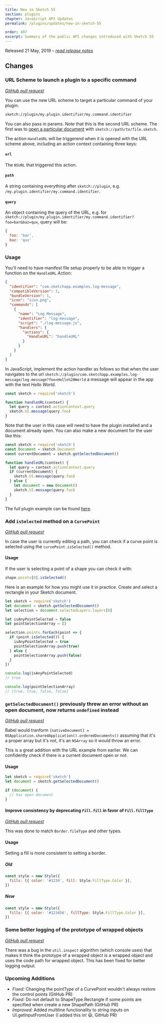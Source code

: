 ```yaml
---
title: New in Sketch 55
section: plugins
chapter: JavaScript API Updates
permalink: /plugins/updates/new-in-sketch-55

order: 497
excerpt: Summary of the public API changes introduced with Sketch 55
---
```


Released 21 May, 2019 – [_read release notes_](https://www.sketch.com/updates/#version-55)

## Changes

### URL Scheme to launch a plugin to a specific command

[_GitHub pull request_](https://github.com/BohemianCoding/SketchAPI/pull/460)

You can use the new URL scheme to target a particular command of your plugin:

```sh
sketch://plugin/my.plugin.identifier/my.command.identifier
```

You can also pass in params. Note that this is the second URL scheme. The first was to [open a particular document](/app) with `sketch://path/to/file.sketch`.

The action `HandleURL` will be triggerend when it is opened with the URL scheme above, including an action context containing three keys:

#### `url`

The `NSURL` that triggered this action.

#### `path`

A string containing everything after `sketch://plugin`, e.g. `/my.plugin.identifier/my.command.identifier`.

#### `query`

An object containing the query of the URL, e.g. for `sketch://plugin/my.plugin.identifier/my.command.identifier?foo=bar&baz=qux`, query will be:

```js
{
  foo: 'bar',
  baz: 'qux'
}
```

### Usage

You'll need to have manifest file setup properly to be able to trigger a function on the `HandleURL` Action:

```json
{
  "identifier": "com.sketchapp.examples.log-message",
  "compatibleVersion": 3,
  "bundleVersion": 1,
  "icon": "icon.png",
  "commands": [
    {
      "name": "Log Message",
      "identifier": "log-message",
      "script": "./log-message.js",
      "handlers": {
        "actions": {
          "HandleURL": "handleURL"
        }
      }
    }
  ]
}
```

In JavaScript, implement the action handler as follows so that when the user navigates to the url `sketch://plugin/com.sketchapp.examples.log-message/log-message?foo=Hello%20World` a message will appear in the app with the text _Hello World_.

```js
const sketch = require('sketch')

function handleURL(context) {
  let query = context.actionContext.query
  sketch.UI.message(query.foo)
}
```

Note that the user in this case will need to have the plugin installed and a document already open. You can also make a new document for the user like this:

```js
const sketch = require('sketch')
const Document = sketch.Document
const currentDocument = sketch.getSelectedDocument()

function handleURL(context) {
  let query = context.actionContext.query
  if (currentDocument) {
    sketch.UI.message(query.foo)
  } else {
    let document = new Document()
    sketch.UI.message(query.foo)
  }
}
```

The full plugin example can be found [here](https://github.com/KevinGutowski/HandleURL_Example).

### Add `isSelected` method on a `CurvePoint`

[_GitHub pull request_](https://github.com/BohemianCoding/SketchAPI/pull/445)

In case the user is currently editing a path, you can check if a curve point is selected using the `curvePoint.isSelected()` method.

#### Usage

If the user is selecting a point of a shape you can check it with:

```js
shape.points[0].isSelected()
```

Here is an example for how you might use it in practice. Create and select a rectangle in your Sketch document.

```js
let sketch = require('sketch')
let document = sketch.getSelectedDocument()
let selection = document.selectedLayers.layers[0]

let isAnyPointSelected = false
let pointSelectionArray = []

selection.points.forEach(point => {
  if (point.isSelected()) {
    isAnyPointSelected = true
    pointSelectionArray.push(true)
  } else {
    pointSelectionArray.push(false)
  }
})

console.log(isAnyPointSelected)
// true

console.log(pointSelectionArray)
// [true, true, false, false]
```

### `getSelectedDocument()` previously threw an error without an open document, now returns `undefined` instead

[_GitHub pull request_](https://github.com/BohemianCoding/SketchAPI/pull/459)

Babel would tranform `[nativeDocument] = NSApplication.sharedApplication().orderedDocuments()` assuming that it's a proper array but it's not, it's an `NSArray` so it would throw an error.

This is a great addition with the URL example from earlier. We can confidently check if there is a current document open or not.

#### Usage

```js
let sketch = require('sketch')
let document = sketch.getSelectedDocument()

if (document) {
  // has open document
}
```

#### Improve consistency by deprecating `Fill.fill` in favor of `Fill.fillType`

[_GitHub pull request_](https://github.com/BohemianCoding/SketchAPI/pull/463)

This was done to match `Border.fileType` and other types.

#### Usage

Setting a fill is more consistent to setting a border.

##### Old

```js
const style = new Style({
  fills: [{ color: '#1234', fill: Style.FillType.Color }],
})
```

##### New

```js
const style = new Style({
  fills: [{ color: '#123456', fillType: Style.FillType.Color }],
})
```

### Some better logging of the prototype of wrapped objects

[_GitHub pull request_](https://github.com/BohemianCoding/SketchAPI/pull/451)

There was a bug in the `util.inspect` algorithm (which console uses) that makes it think the prototype of a wrapped object is a wrapped object and uses the code path for wrapped object. This has been fixed for better logging output.

### Upcoming Additions

- _Fixed:_ Changing the pointType of a CurvePoint wouldn't always restore the control points (GitHub PR)
- _Fixed:_ Do not default to ShapeType.Rectangle if some points are specified when create a new ShapePath (GitHub PR)
- _Improved:_ Added multiline functionality to string inputs on UI.getInputFromUser (I added this in! 😃, GitHub PR)
